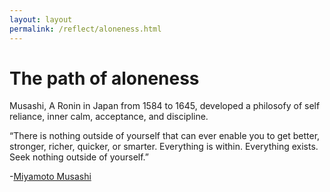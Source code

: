 ```yaml
---
layout: layout
permalink: /reflect/aloneness.html
---
```


# The path of aloneness

Musashi, A Ronin in Japan from 1584 to 1645, developed a philosofy of self reliance, inner calm, acceptance, and discipline.

“There is nothing outside of yourself that can ever enable you to get better, stronger, richer, quicker, or smarter. Everything is within. Everything exists. Seek nothing outside of yourself.”

-[Miyamoto Musashi](https://en.wikipedia.org/wiki/Miyamoto_Musashi)

